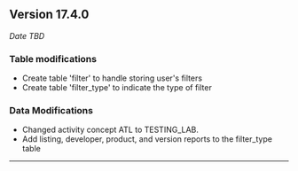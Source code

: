 
## Version 17.4.0
_Date TBD_

### Table modifications
* Create table 'filter' to handle storing user's filters
* Create table 'filter_type' to indicate the type of filter

### Data Modifications
* Changed activity concept ATL to TESTING_LAB.
* Add listing, developer, product, and version reports to the filter_type table

---
